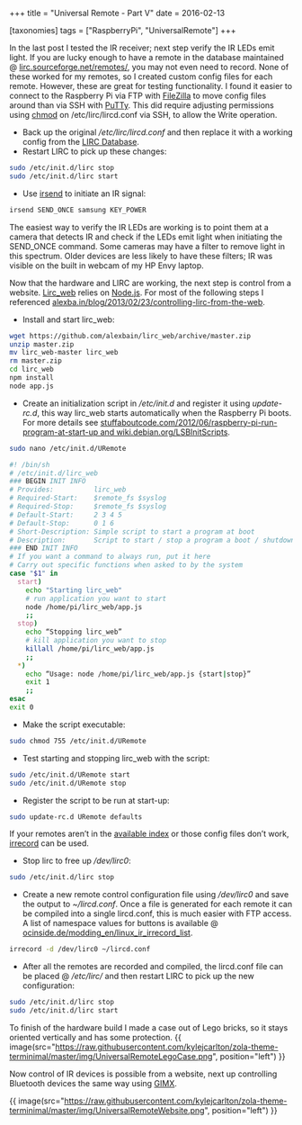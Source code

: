 +++
title = "Universal Remote - Part V"
date = 2016-02-13

[taxonomies]
tags = ["RaspberryPi", "UniversalRemote"]
+++

In the last post I tested the IR receiver; next step verify the IR LEDs emit light. If you are lucky enough to have a remote in the database maintained @ [lirc.sourceforge.net/remotes/](http://lirc.sourceforge.net/remotes/), you may not even need to record. None of these worked for my remotes, so I created custom config files for each remote. However, these are great for testing functionality. I found it easier to connect to the Raspberry Pi via FTP with [FileZilla](https://filezilla-project.org/) to move config files around than via SSH with [PuTTy](http://www.putty.org/). This did require adjusting permissions using [chmod](https://en.wikipedia.org/wiki/Chmod) on /etc/lirc/lircd.conf via SSH, to allow the Write operation.

- Back up the original _/etc/lirc/lircd.conf_ and then replace it with a working config from the [LIRC Database](http://lirc.sourceforge.net/remotes/).
- Restart LIRC to pick up these changes:

```bash
sudo /etc/init.d/lirc stop
sudo /etc/init.d/lirc start
```

- Use [irsend](https://www.lirc.org/html/irsend.html) to initiate an IR signal:

```bash
irsend SEND_ONCE samsung KEY_POWER
```

The easiest way to verify the IR LEDs are working is to point them at a camera that detects IR and check if the LEDs emit light when initiating the SEND_ONCE command. Some cameras may have a filter to remove light in this spectrum. Older devices are less likely to have these filters; IR was visible on the built in webcam of my HP Envy laptop.

Now that the hardware and LIRC are working, the next step is control from a website. [Lirc_web](https://github.com/alexbain/lirc_web) relies on [Node.js](https://nodejs.org). For most of the following steps I referenced [alexba.in/blog/2013/02/23/controlling-lirc-from-the-web](http://alexba.in/blog/2013/02/23/controlling-lirc-from-the-web/).

- Install and start lirc_web:

```bash
wget https://github.com/alexbain/lirc_web/archive/master.zip
unzip master.zip
mv lirc_web-master lirc_web
rm master.zip
cd lirc_web
npm install
node app.js
```

- Create an initialization script in _/etc/init.d_ and register it using _update-rc.d_, this way lirc_web starts automatically when the Raspberry Pi boots. For more details see [stuffaboutcode.com/2012/06/raspberry-pi-run-program-at-start-up and wiki.debian.org/LSBInitScripts](http://www.stuffaboutcode.com/2012/06/raspberry-pi-run-program-at-start-up.html).

```bash
sudo nano /etc/init.d/URemote
```
```bash
#! /bin/sh    
# /etc/init.d/lirc_web     
### BEGIN INIT INFO     
# Provides:          lirc_web    
# Required-Start:    $remote_fs $syslog    
# Required-Stop:     $remote_fs $syslog    
# Default-Start:     2 3 4 5    
# Default-Stop:      0 1 6    
# Short-Description: Simple script to start a program at boot    
# Description:       Script to start / stop a program a boot / shutdown.    
### END INIT INFO    
# If you want a command to always run, put it here    
# Carry out specific functions when asked to by the system    
case "$1" in    
  start)    
    echo "Starting lirc_web"    
    # run application you want to start    
    node /home/pi/lirc_web/app.js    
    ;;    
  stop)    
    echo “Stopping lirc_web”    
    # kill application you want to stop    
    killall /home/pi/lirc_web/app.js    
    ;;    
  *)    
    echo “Usage: node /home/pi/lirc_web/app.js {start|stop}”    
    exit 1    
    ;;    
esac    
exit 0  
```
- Make the script executable:
```bash
sudo chmod 755 /etc/init.d/URemote
```
- Test starting and stopping lirc_web with the script:
```bash
sudo /etc/init.d/URemote start
sudo /etc/init.d/URemote stop
```
- Register the script to be run at start-up:
```bash
sudo update-rc.d URemote defaults
```
If your remotes aren’t in the [available index](http://lirc.sourceforge.net/remotes/) or those config files don’t work, [irrecord](http://www.lirc.org/html/irrecord.html) can be used.
- Stop lirc to free up _/dev/lirc0_:
```bash
sudo /etc/init.d/lirc stop
```
- Create a new remote control configuration file using _/dev/lirc0_ and save the output to _~/lircd.conf_. Once a file is generated for each remote it can be compiled into a single lircd.conf, this is much easier with FTP access. A list of namespace values for buttons is available @ [ocinside.de/modding_en/linux_ir_irrecord_list](http://www.ocinside.de/modding_en/linux_ir_irrecord_list/).
```bash
irrecord -d /dev/lirc0 ~/lircd.conf
```
- After all the remotes are recorded and compiled, the lircd.conf file can be placed @ _/etc/lirc/_ and then restart LIRC to pick up the new configuration:
```bash
sudo /etc/init.d/lirc stop
sudo /etc/init.d/lirc start
```
To finish of the hardware build I made a case out of Lego bricks, so it stays oriented vertically and has some protection. 
{{ image(src="https://raw.githubusercontent.com/kylejcarlton/zola-theme-terminimal/master/img/UniversalRemoteLegoCase.png", position="left") }}

Now control of IR devices is possible from a website, next up controlling Bluetooth devices the same way using [GIMX](http://gimx.fr/wiki/index.php?title=Command_line).

{{ image(src="https://raw.githubusercontent.com/kylejcarlton/zola-theme-terminimal/master/img/UniversalRemoteWebsite.png", position="left") }}

